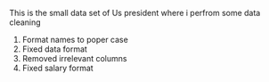 This is the small data set of Us president where i perfrom some data cleaning  
1) Format names to poper case
2) Fixed data format
3) Removed irrelevant columns
4) Fixed salary format 
